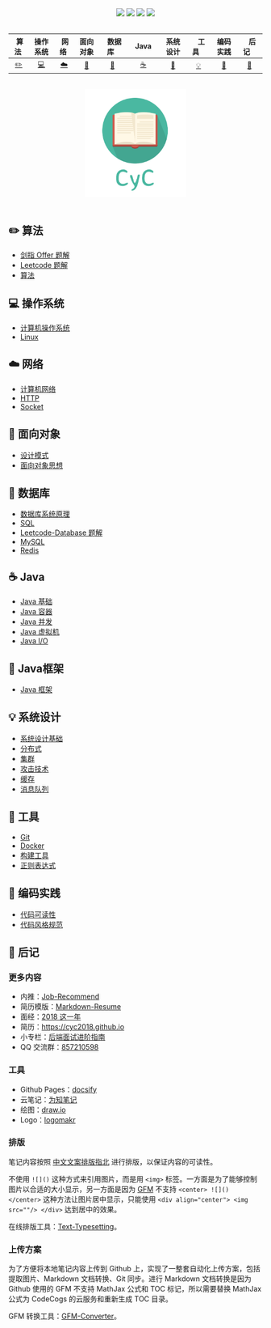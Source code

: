 <div align="center">
    <a href="https://gitstar-ranking.com/repositories"> <img src="https://badgen.net/badge/Rank/20?icon=github&color=4ab8a1"></a>
    <a href="assets/download.md"> <img src="https://badgen.net/badge/OvO/%E7%A6%BB%E7%BA%BF%E4%B8%8B%E8%BD%BD?icon=telegram&color=4ab8a1"></a>
    <a href="https://cyc2018.github.io/CS-Notes"> <img src="https://badgen.net/badge/CyC/%E5%9C%A8%E7%BA%BF%E9%98%85%E8%AF%BB?icon=sourcegraph&color=4ab8a1"></a>
    <a href="#微信公众号"> <img src="https://badgen.net/badge/%e5%85%ac%e4%bc%97%e5%8f%b7/CyC2018?icon=rss&color=4ab8a1"></a>
</div>
<br>

| &nbsp;算法&nbsp; | 操作系统 | &nbsp;网络&nbsp;|面向对象| &nbsp;&nbsp;数据库&nbsp;&nbsp;|&nbsp;&nbsp;&nbsp;Java&nbsp;&nbsp;&nbsp;|         系统设计| &nbsp;&nbsp;&nbsp;工具&nbsp;&nbsp;&nbsp; |编码实践| &nbsp;&nbsp;&nbsp;后记&nbsp;&nbsp;&nbsp; |
| :---: | :----: | :---: | :----: | :----: | :----: | :----: | :----: | :----: | :----: |
| [:pencil2:](#pencil2-算法) | [:computer:](#computer-操作系统) | [:cloud:](#cloud-网络) | [:art:](#art-面向对象) | [:floppy_disk:](#floppy_disk-数据库) |[:coffee:](#coffee-java)| [:wrench:](#wrench-Java框架) |[:bulb:](#bulb-系统设计) |[:wrench:](#wrench-工具)| [:watermelon:](#watermelon-编码实践) |[:memo:](#memo-后记)|

<br>

<div align="center">
    <img src="assets/LogoMakr_0zpEzN.png" width="200px">
</div>

<br>

## :pencil2: 算法

- [剑指 Offer 题解](https://github.com/Zds501710271/-Java/blob/master/notes/%E5%89%91%E6%8C%87%20offer%20%E9%A2%98%E8%A7%A3.md)
- [Leetcode 题解](https://github.com/Zds501710271/-Java/blob/master/notes/Leetcode%20%E9%A2%98%E8%A7%A3.md)
- [算法](https://github.com/Zds501710271/-Java/blob/master/notes/%E7%AE%97%E6%B3%95.md)

## :computer: 操作系统

- [计算机操作系统](https://github.com/Zds501710271/-Java/blob/master/notes/计算机操作系统%20-%20目录.md)
- [Linux](https://github.com/Zds501710271/-Java/blob/master/notes/Linux.md)

## :cloud: 网络 

- [计算机网络](https://github.com/Zds501710271/-Java/blob/master/notes/%E8%AE%A1%E7%AE%97%E6%9C%BA%E7%BD%91%E7%BB%9C.md)
- [HTTP](https://github.com/Zds501710271/-Java/blob/master/notes/HTTP.md)
- [Socket](https://github.com/Zds501710271/-Java/blob/master/notes/Socket.md)

## :art: 面向对象

- [设计模式](https://github.com/Zds501710271/-Java/blob/master/notes/设计模式.md)
- [面向对象思想](https://github.com/Zds501710271/-Java/blob/master/notes/面向对象思想.md)

## :floppy_disk: 数据库

- [数据库系统原理](https://github.com/Zds501710271/-Java/blob/master/notes/%E6%95%B0%E6%8D%AE%E5%BA%93%E7%B3%BB%E7%BB%9F%E5%8E%9F%E7%90%86.md)
- [SQL](https://github.com/Zds501710271/-Java/blob/master/notes/SQL.md)
- [Leetcode-Database 题解](https://github.com/Zds501710271/-Java/blob/master/notes/Leetcode-Database%20题解.md)
- [MySQL](https://github.com/Zds501710271/-Java/blob/master/notes/MySQL.md)
- [Redis](https://github.com/Zds501710271/-Java/blob/master/notes/Redis.md)

## :coffee: Java

- [Java 基础](https://github.com/Zds501710271/-Java/blob/master/notes/Java%20%E5%9F%BA%E7%A1%80.md)
- [Java 容器](https://github.com/Zds501710271/-Java/blob/master/notes/Java%20%E5%AE%B9%E5%99%A8.md)
- [Java 并发](https://github.com/Zds501710271/-Java/blob/master/notes/Java%20%E5%B9%B6%E5%8F%91.md)
- [Java 虚拟机](https://github.com/Zds501710271/-Java/blob/master/notes/Java%20%E8%99%9A%E6%8B%9F%E6%9C%BA.md)
- [Java I/O](https://github.com/Zds501710271/-Java/blob/master/notes/Java%20IO.md)

## :wrench: Java框架
- [Java 框架](https://github.com/Zds501710271/-Java/blob/master/notes/Java框架.md)


## :bulb: 系统设计 

- [系统设计基础](https://github.com/Zds501710271/-Java/blob/master/notes/系统设计基础.md)
- [分布式](https://github.com/Zds501710271/-Java/blob/master/notes/分布式.md)
- [集群](https://github.com/Zds501710271/-Java/blob/master/notes/集群.md)
- [攻击技术](https://github.com/Zds501710271/-Java/blob/master/notes/攻击技术.md)
- [缓存](https://github.com/Zds501710271/-Java/blob/master/notes/缓存.md)
- [消息队列](https://github.com/Zds501710271/-Java/blob/master/notes/消息队列.md)

## :wrench: 工具 

- [Git](https://github.com/Zds501710271/-Java/blob/master/notes/Git.md)
- [Docker](https://github.com/Zds501710271/-Java/blob/master/notes/Docker.md)
- [构建工具](https://github.com/Zds501710271/-Java/blob/master/notes/构建工具.md)
- [正则表达式](https://github.com/Zds501710271/-Java/blob/master/notes/正则表达式.md)

## :watermelon: 编码实践 

- [代码可读性](https://github.com/Zds501710271/-Java/blob/master/notes/代码可读性.md)
- [代码风格规范](https://github.com/Zds501710271/-Java/blob/master/notes/代码风格规范.md)

## :memo: 后记

### 更多内容

- 内推：[Job-Recommend](https://github.com/CyC2018/Job-Recommend)
- 简历模版：[Markdown-Resume](https://github.com/CyC2018/Markdown-Resume)
- 面经：[2018 这一年](https://www.nowcoder.com/discuss/137593)
- 简历：https://cyc2018.github.io
- 小专栏：[后端面试进阶指南](https://xiaozhuanlan.com/CyC2018)
- QQ 交流群：[857210598](assets/group.png)

### 工具

- Github Pages：[docsify](https://docsify.js.org/#/)
- 云笔记：[为知笔记](http://www.wiz.cn/)
- 绘图：[draw.io](https://www.draw.io/)
- Logo：[logomakr](https://logomakr.com/)


### 排版

笔记内容按照 [中文文案排版指北](https://github.com/sparanoid/chinese-copywriting-guidelines) 进行排版，以保证内容的可读性。

不使用 `![]()` 这种方式来引用图片，而是用 `<img>` 标签。一方面是为了能够控制图片以合适的大小显示，另一方面是因为 [GFM](https://github.github.com/gfm/) 不支持 `<center> ![]() </center>` 这种方法让图片居中显示，只能使用 `<div align="center"> <img src=""/> </div>` 达到居中的效果。

在线排版工具：[Text-Typesetting](https://github.com/CyC2018/Text-Typesetting)。

### 上传方案

为了方便将本地笔记内容上传到 Github 上，实现了一整套自动化上传方案，包括提取图片、Markdown 文档转换、Git 同步。进行 Markdown 文档转换是因为 Github 使用的 GFM 不支持 MathJax 公式和 TOC 标记，所以需要替换 MathJax 公式为 CodeCogs 的云服务和重新生成 TOC 目录。

GFM 转换工具：[GFM-Converter](https://github.com/CyC2018/GFM-Converter)。


